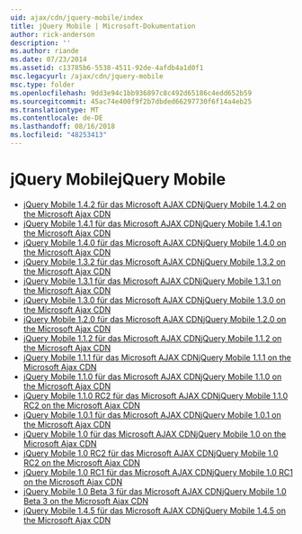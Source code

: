 ```yaml
---
uid: ajax/cdn/jquery-mobile/index
title: jQuery Mobile | Microsoft-Dokumentation
author: rick-anderson
description: ''
ms.author: riande
ms.date: 07/23/2014
ms.assetid: c13785b6-5538-4511-92de-4afdb4a1d0f1
msc.legacyurl: /ajax/cdn/jquery-mobile
msc.type: folder
ms.openlocfilehash: 9dd3e94c1bb936897c8c492d65186c4edd652b59
ms.sourcegitcommit: 45ac74e400f9f2b7dbded66297730f6f14a4eb25
ms.translationtype: MT
ms.contentlocale: de-DE
ms.lasthandoff: 08/16/2018
ms.locfileid: "48253413"
---
```

<a name="jquery-mobile"></a><span data-ttu-id="b1691-102">jQuery Mobile</span><span class="sxs-lookup"><span data-stu-id="b1691-102">jQuery Mobile</span></span>
====================
- [<span data-ttu-id="b1691-103">jQuery Mobile 1.4.2 für das Microsoft AJAX CDN</span><span class="sxs-lookup"><span data-stu-id="b1691-103">jQuery Mobile 1.4.2 on the Microsoft Ajax CDN</span></span>](cdnjquerymobile142.md)
- [<span data-ttu-id="b1691-104">jQuery Mobile 1.4.1 für das Microsoft AJAX CDN</span><span class="sxs-lookup"><span data-stu-id="b1691-104">jQuery Mobile 1.4.1 on the Microsoft Ajax CDN</span></span>](cdnjquerymobile141.md)
- [<span data-ttu-id="b1691-105">jQuery Mobile 1.4.0 für das Microsoft AJAX CDN</span><span class="sxs-lookup"><span data-stu-id="b1691-105">jQuery Mobile 1.4.0 on the Microsoft Ajax CDN</span></span>](cdnjquerymobile140.md)
- [<span data-ttu-id="b1691-106">jQuery Mobile 1.3.2 für das Microsoft AJAX CDN</span><span class="sxs-lookup"><span data-stu-id="b1691-106">jQuery Mobile 1.3.2 on the Microsoft Ajax CDN</span></span>](cdnjquerymobile132.md)
- [<span data-ttu-id="b1691-107">jQuery Mobile 1.3.1 für das Microsoft AJAX CDN</span><span class="sxs-lookup"><span data-stu-id="b1691-107">jQuery Mobile 1.3.1 on the Microsoft Ajax CDN</span></span>](cdnjquerymobile131.md)
- [<span data-ttu-id="b1691-108">jQuery Mobile 1.3.0 für das Microsoft AJAX CDN</span><span class="sxs-lookup"><span data-stu-id="b1691-108">jQuery Mobile 1.3.0 on the Microsoft Ajax CDN</span></span>](cdnjquerymobile130.md)
- [<span data-ttu-id="b1691-109">jQuery Mobile 1.2.0 für das Microsoft AJAX CDN</span><span class="sxs-lookup"><span data-stu-id="b1691-109">jQuery Mobile 1.2.0 on the Microsoft Ajax CDN</span></span>](cdnjquerymobile120.md)
- [<span data-ttu-id="b1691-110">jQuery Mobile 1.1.2 für das Microsoft AJAX CDN</span><span class="sxs-lookup"><span data-stu-id="b1691-110">jQuery Mobile 1.1.2 on the Microsoft Ajax CDN</span></span>](cdnjquerymobile112.md)
- [<span data-ttu-id="b1691-111">jQuery Mobile 1.1.1 für das Microsoft AJAX CDN</span><span class="sxs-lookup"><span data-stu-id="b1691-111">jQuery Mobile 1.1.1 on the Microsoft Ajax CDN</span></span>](cdnjquerymobile111.md)
- [<span data-ttu-id="b1691-112">jQuery Mobile 1.1.0 für das Microsoft AJAX CDN</span><span class="sxs-lookup"><span data-stu-id="b1691-112">jQuery Mobile 1.1.0 on the Microsoft Ajax CDN</span></span>](cdnjquerymobile110.md)
- [<span data-ttu-id="b1691-113">jQuery Mobile 1.1.0 RC2 für das Microsoft AJAX CDN</span><span class="sxs-lookup"><span data-stu-id="b1691-113">jQuery Mobile 1.1.0 RC2 on the Microsoft Ajax CDN</span></span>](cdnjquerymobile110rc2.md)
- [<span data-ttu-id="b1691-114">jQuery Mobile 1.0.1 für das Microsoft AJAX CDN</span><span class="sxs-lookup"><span data-stu-id="b1691-114">jQuery Mobile 1.0.1 on the Microsoft Ajax CDN</span></span>](cdnjquerymobile101.md)
- [<span data-ttu-id="b1691-115">jQuery Mobile 1.0 für das Microsoft AJAX CDN</span><span class="sxs-lookup"><span data-stu-id="b1691-115">jQuery Mobile 1.0 on the Microsoft Ajax CDN</span></span>](cdnjquerymobile10.md)
- [<span data-ttu-id="b1691-116">jQuery Mobile 1.0 RC2 für das Microsoft AJAX CDN</span><span class="sxs-lookup"><span data-stu-id="b1691-116">jQuery Mobile 1.0 RC2 on the Microsoft Ajax CDN</span></span>](cdnjquerymobile10rc2.md)
- [<span data-ttu-id="b1691-117">jQuery Mobile 1.0 RC1 für das Microsoft AJAX CDN</span><span class="sxs-lookup"><span data-stu-id="b1691-117">jQuery Mobile 1.0 RC1 on the Microsoft Ajax CDN</span></span>](cdnjquerymobile10rc1.md)
- [<span data-ttu-id="b1691-118">jQuery Mobile 1.0 Beta 3 für das Microsoft AJAX CDN</span><span class="sxs-lookup"><span data-stu-id="b1691-118">jQuery Mobile 1.0 Beta 3 on the Microsoft Ajax CDN</span></span>](cdnjquerymobile10b3.md)
- [<span data-ttu-id="b1691-119">jQuery Mobile 1.4.5 für das Microsoft AJAX CDN</span><span class="sxs-lookup"><span data-stu-id="b1691-119">jQuery Mobile 1.4.5 on the Microsoft Ajax CDN</span></span>](cdnjquerymobile145.md)
